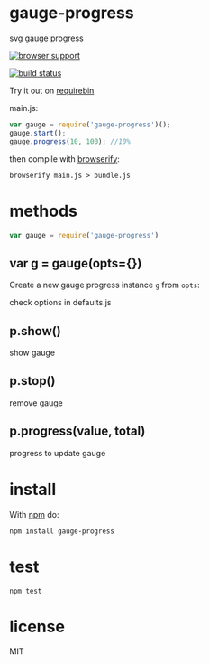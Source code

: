 # gauge-progress

svg gauge progress

[![browser
support](https://ci.testling.com/jameskyburz/gauge-progress.png)](https://ci.testling.com/jameskyburz/gauge-progress)

[![build
status](https://api.travis-ci.org/JamesKyburz/gauge-progress.png)](https://api.travis-ci.org/JamesKyburz/gauge-progress.png)

Try it out on [requirebin](http://requirebin.com/?gist=9970787)

main.js:

``` js
var gauge = require('gauge-progress')();
gauge.start();
gauge.progress(10, 100); //10%

```

then compile with [browserify](http://browserify.org):

```
browserify main.js > bundle.js
```

# methods

``` js
var gauge = require('gauge-progress')
```

## var g = gauge(opts={})

Create a new gauge progress instance `g` from `opts`:

check options in defaults.js

## p.show()

show gauge

## p.stop()

remove gauge

## p.progress(value, total)

progress to update gauge

# install

With [npm](https://npmjs.org) do:

```
npm install gauge-progress
```

# test

```
npm test
```

# license

MIT
